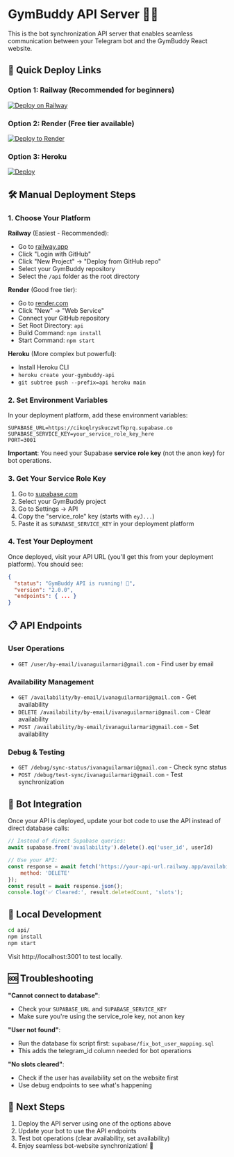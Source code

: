 # GymBuddy API Server 🤖💪

This is the bot synchronization API server that enables seamless communication between your Telegram bot and the GymBuddy React website.

## 🚀 Quick Deploy Links

### Option 1: Railway (Recommended for beginners)
[![Deploy on Railway](https://railway.app/button.svg)](https://railway.app/template/7KrJzG?referralCode=bonus)

### Option 2: Render (Free tier available)
[![Deploy to Render](https://render.com/images/deploy-to-render-button.svg)](https://render.com/deploy)

### Option 3: Heroku
[![Deploy](https://www.herokucdn.com/deploy/button.svg)](https://heroku.com/deploy)

## 🛠️ Manual Deployment Steps

### 1. Choose Your Platform

**Railway** (Easiest - Recommended):
- Go to [railway.app](https://railway.app)
- Click "Login with GitHub"
- Click "New Project" → "Deploy from GitHub repo"
- Select your GymBuddy repository
- Select the `/api` folder as the root directory

**Render** (Good free tier):
- Go to [render.com](https://render.com)
- Click "New" → "Web Service"
- Connect your GitHub repository
- Set Root Directory: `api`
- Build Command: `npm install`
- Start Command: `npm start`

**Heroku** (More complex but powerful):
- Install Heroku CLI
- `heroku create your-gymbuddy-api`
- `git subtree push --prefix=api heroku main`

### 2. Set Environment Variables

In your deployment platform, add these environment variables:

```
SUPABASE_URL=https://cikoqlryskuczwtfkprq.supabase.co
SUPABASE_SERVICE_KEY=your_service_role_key_here
PORT=3001
```

**Important**: You need your Supabase **service role key** (not the anon key) for bot operations.

### 3. Get Your Service Role Key

1. Go to [supabase.com](https://supabase.com/dashboard)
2. Select your GymBuddy project
3. Go to Settings → API
4. Copy the "service_role" key (starts with `eyJ...`)
5. Paste it as `SUPABASE_SERVICE_KEY` in your deployment platform

### 4. Test Your Deployment

Once deployed, visit your API URL (you'll get this from your deployment platform).
You should see:

```json
{
  "status": "GymBuddy API is running! 💪",
  "version": "2.0.0",
  "endpoints": { ... }
}
```

## 📋 API Endpoints

### User Operations
- `GET /user/by-email/ivanaguilarmari@gmail.com` - Find user by email

### Availability Management  
- `GET /availability/by-email/ivanaguilarmari@gmail.com` - Get availability
- `DELETE /availability/by-email/ivanaguilarmari@gmail.com` - Clear availability
- `POST /availability/by-email/ivanaguilarmari@gmail.com` - Set availability

### Debug & Testing
- `GET /debug/sync-status/ivanaguilarmari@gmail.com` - Check sync status
- `POST /debug/test-sync/ivanaguilarmari@gmail.com` - Test synchronization

## 🤖 Bot Integration

Once your API is deployed, update your bot code to use the API instead of direct database calls:

```javascript
// Instead of direct Supabase queries:
await supabase.from('availability').delete().eq('user_id', userId)

// Use your API:
const response = await fetch('https://your-api-url.railway.app/availability/by-email/ivanaguilarmari@gmail.com', {
    method: 'DELETE'
});
const result = await response.json();
console.log('✅ Cleared:', result.deletedCount, 'slots');
```

## 🔧 Local Development

```bash
cd api/
npm install
npm start
```

Visit http://localhost:3001 to test locally.

## 🆘 Troubleshooting

**"Cannot connect to database"**:
- Check your `SUPABASE_URL` and `SUPABASE_SERVICE_KEY` 
- Make sure you're using the service_role key, not anon key

**"User not found"**:
- Run the database fix script first: `supabase/fix_bot_user_mapping.sql`
- This adds the telegram_id column needed for bot operations

**"No slots cleared"**:
- Check if the user has availability set on the website first
- Use debug endpoints to see what's happening

## 📝 Next Steps

1. Deploy the API server using one of the options above
2. Update your bot to use the API endpoints
3. Test bot operations (clear availability, set availability)
4. Enjoy seamless bot-website synchronization! 🎉